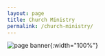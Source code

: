 ```yaml
---
layout: page
title: Church Ministry
permalink: /church-ministry/
---
```

![page banner](/assets/images/MCMC团队开幕.jpg){:width="100%"}